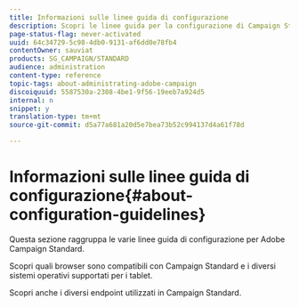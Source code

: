 ```yaml
---
title: Informazioni sulle linee guida di configurazione
description: Scopri le linee guida per la configurazione di Campaign Standard.
page-status-flag: never-activated
uuid: 64c34729-5c98-4db0-9131-af6dd0e78fb4
contentOwner: sauviat
products: SG_CAMPAIGN/STANDARD
audience: administration
content-type: reference
topic-tags: about-administrating-adobe-campaign
discoiquuid: 5587530a-2308-4be1-9f56-19eeb7a924d5
internal: n
snippet: y
translation-type: tm+mt
source-git-commit: d5a77a681a20d5e7bea73b52c994137d4a61f78d

---
```



# Informazioni sulle linee guida di configurazione{#about-configuration-guidelines}

Questa sezione raggruppa le varie linee guida di configurazione per Adobe Campaign Standard.

Scopri quali browser sono compatibili con Campaign Standard e i diversi sistemi operativi supportati per i tablet.

Scopri anche i diversi endpoint utilizzati in Campaign Standard.
